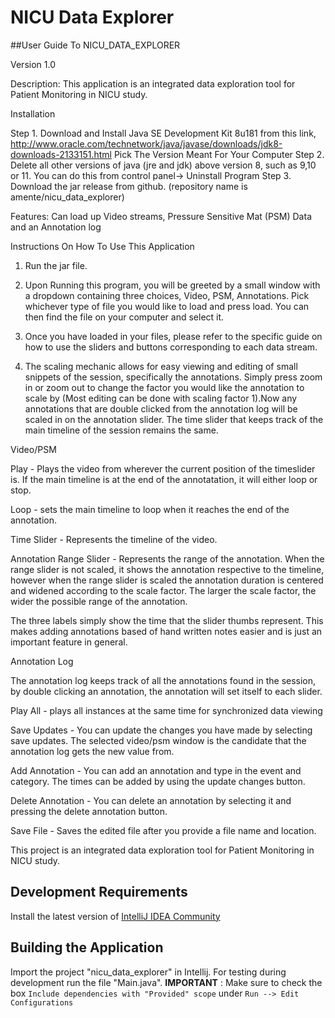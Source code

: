 # NICU Data Explorer

##User Guide To NICU_DATA_EXPLORER

Version 1.0

Description: This application is an integrated data exploration tool for Patient Monitoring in NICU study.

Installation

Step 1. Download and Install Java SE Development Kit 8u181 from this link, http://www.oracle.com/technetwork/java/javase/downloads/jdk8-downloads-2133151.html    Pick The Version Meant For Your Computer
Step 2. Delete all other versions of java (jre and jdk) above version 8, such as 9,10 or 11. You can do this from control panel-> Uninstall Program
Step 3. Download the jar release from github. (repository name is amente/nicu_data_explorer)



Features: Can load up Video streams, Pressure Sensitive Mat (PSM) Data and an Annotation log

Instructions On How To Use This Application

1. Run the jar file.

2. Upon Running this program, you will be greeted by a small window with a dropdown containing three choices, Video, PSM, Annotations. Pick whichever type of file you would like to load and press load. You can then find
the file on your computer and select it.

3. Once you have loaded in your files, please refer to the specific guide on how to use the sliders and buttons corresponding to each data stream.

4. The scaling mechanic allows for easy viewing and editing of small snippets of the session, specifically the annotations. Simply press zoom in or zoom out to change the factor you would like the annotation to scale by (Most editing can be done with scaling factor 1).Now any annotations that are double clicked from the annotation log will be scaled in on the annotation slider. The time slider that keeps track of the main timeline of the session remains the same.

Video/PSM

Play - Plays the video from wherever the current position of the timeslider is. If the main timeline is at the end of the annotatation, it will either loop or stop.

Loop - sets the main timeline to loop when it reaches the end of the annotation.

Time Slider - Represents the timeline of the video.

Annotation Range Slider - Represents the range of the annotation. When the range slider is not scaled, it shows the annotation respective to the timeline, however when the range slider is scaled the annotation duration is centered and widened according to the scale factor. The larger the scale factor, the wider the possible range of the annotation.

The three labels simply show the time that the slider thumbs represent. This makes adding annotations based of hand written notes easier and is just an important feature in general.

Annotation Log

The annotation log keeps track of all the annotations found in the session, by double clicking an annotation, the annotation will set itself to each slider.

Play All - plays all instances at the same time for synchronized data viewing

Save Updates - You can update the changes you have made by selecting save updates. The selected video/psm window is the candidate that the annotation log gets the new value from.

Add Annotation - You can add an annotation and type in the event and category. The times can be added by using the update changes button.

Delete Annotation - You can delete an annotation by selecting it and pressing the delete annotation button.

Save File - Saves the edited file after you provide a file name and location.


This project is an integrated data exploration tool for Patient Monitoring in NICU study.

## Development Requirements

Install the latest version of [IntelliJ IDEA Community](https://www.jetbrains.com/idea/download/#section=windows)

## Building the Application

Import the project "nicu_data_explorer" in Intellij. For testing during development run the file "Main.java".
 **IMPORTANT** : Make sure to check the box `Include dependencies with "Provided" scope` under `Run --> Edit Configurations`